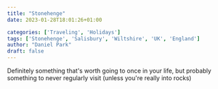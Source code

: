 ```yaml
---
title: "Stonehenge"
date: 2023-01-28T18:01:26+01:00

categories: ['Traveling', 'Holidays']
tags: ['Stonehenge', 'Salisbury', 'Wiltshire', 'UK', 'England']
author: "Daniel Park"
draft: false
---
```


Definitely something that's worth going to once in your life, but probably something to never regularly visit (unless you're really into rocks)
